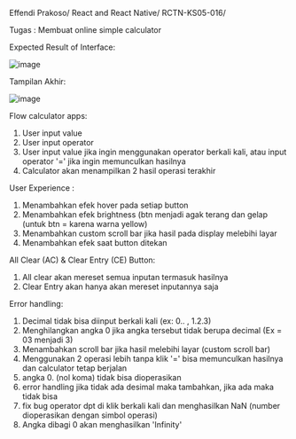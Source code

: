   
  Effendi Prakoso/
  React and React Native/
  RCTN-KS05-016/
  
  Tugas : 
    Membuat online simple calculator 
   
  Expected Result of Interface:
  
![image](https://user-images.githubusercontent.com/90124411/186601559-094adf1e-00ab-4fda-9ab3-c3f18343f362.png)

    
  
  Tampilan Akhir:
  
   ![image](https://user-images.githubusercontent.com/90124411/186635586-ca64112b-332f-47a7-b284-56471219ab06.png)

Flow calculator apps: 
  1. User input value 
  2. User input operator
  3. User input value jika ingin menggunakan operator berkali kali, atau input operator '=' jika ingin memunculkan hasilnya
  4. Calculator akan menampilkan 2 hasil operasi terakhir
  
 User Experience :
  1. Menambahkan efek hover pada setiap button
  2. Menambahkan efek brightness (btn menjadi agak terang dan gelap (untuk btn = karena warna yellow) 
  3. Menambahkan custom scroll bar jika hasil pada display melebihi layar
  4. Menambahkan efek saat button ditekan 

All Clear (AC) & Clear Entry (CE) Button:
  1. All clear akan mereset semua inputan termasuk hasilnya
  2. Clear Entry akan hanya akan mereset inputannya saja

Error handling: 
  1. Decimal tidak bisa diinput berkali kali (ex: 0.. , 1.2.3)
  2. Menghilangkan angka 0 jika angka tersebut tidak berupa decimal (Ex = 03 menjadi 3)
  3. Menambahkan scroll bar jika hasil melebihi layar (custom scroll bar)
  4. Menggunakan 2 operasi lebih tanpa klik '=' bisa memunculkan hasilnya dan calculator tetap berjalan 
  5. angka 0. (nol koma) tidak bisa dioperasikan
  6. error handling jika tidak ada desimal maka tambahkan, jika ada maka tidak bisa
  7. fix bug operator dpt di klik  berkali kali dan menghasilkan NaN (number dioperasikan dengan simbol operasi)
  8. Angka dibagi 0 akan menghasilkan 'Infinity'

